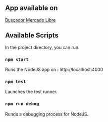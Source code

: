 ## App available on

[Buscador Mercado Libre](https://meli-backend-app.herokuapp.com/)

## Available Scripts

In the project directory, you can run:

### `npm start`

Runs the NodeJS app on : http://localhost:4000<br>

### `npm test`

Launches the test runner.<br>

### `npm run debug`

Runds a debugging process for NodeJS.<br>